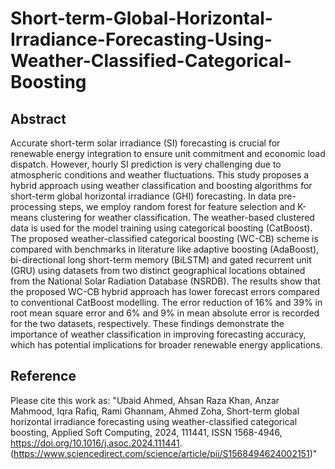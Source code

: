 # Short-term-Global-Horizontal-Irradiance-Forecasting-Using-Weather-Classified-Categorical-Boosting
## Abstract
Accurate short-term solar irradiance (SI) forecasting is crucial for renewable energy integration to ensure unit commitment and economic load dispatch. However, hourly SI prediction is very challenging due to atmospheric conditions and weather fluctuations. This study proposes a hybrid approach using weather classification and boosting algorithms for short-term global horizontal irradiance (GHI) forecasting. In data pre-processing steps,  we employ random forest for feature selection and K-means clustering for weather classification. The weather-based clustered data is used for the model training using categorical boosting (CatBoost). The proposed weather-classified categorical boosting (WC-CB) scheme is compared with benchmarks in literature like adaptive boosting (AdaBoost), bi-directional long short-term memory (BiLSTM) and gated recurrent unit (GRU) using datasets from two distinct geographical locations obtained from the National Solar Radiation Database (NSRDB). The results show that the proposed WC-CB hybrid approach has lower forecast errors compared to conventional CatBoost modelling. The error reduction of 16\% and 39\% in root mean square error and 6\% and 9\% in mean absolute error is recorded for the two datasets, respectively. These findings demonstrate the importance of weather classification in improving forecasting accuracy, which has potential implications for broader renewable energy applications.
## Reference
Please cite this work as:
"Ubaid Ahmed, Ahsan Raza Khan, Anzar Mahmood, Iqra Rafiq, Rami Ghannam, Ahmed Zoha,
Short-term global horizontal irradiance forecasting using weather-classified categorical boosting,
Applied Soft Computing,
2024,
111441,
ISSN 1568-4946,
https://doi.org/10.1016/j.asoc.2024.111441.
(https://www.sciencedirect.com/science/article/pii/S1568494624002151)"
